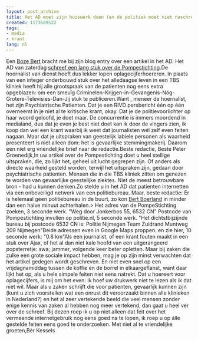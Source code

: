 ```yaml
---
layout: post_archive
title: Het AD moet zijn huiswerk doen (en de politiek moet niet naschreeuwen)
created: 1173609522
tags:
- media
- krant
lang: nl
---
```

Een [Boze Bert](http://willy.boerland.com/myblog/leugens_ad_leugens_en_geenstijl_leugens) bracht me bij zijn blog entry over een artikel in het AD. Het AD van zaterdag [schreef een lang stuk over de Pompestichting](http://www.ad.nl/binnenland/article1163327.ece).De hoernalist van dienst heeft dus lekker lopen oplagecijferhoereren. In plaats van een integer onderbouwd stuk over het alledaagse leven in een TBS kliniek heeft hij alle grootspraak van de patienten nog eens extra opgeblazen: om een smeuïg Criminelen-Krijgen-in-Gevangenis-Nóg-Grotere-Televisies-Dan-Jij stuk te publiceren.Want , meneer de hoernalist, het zijn Psychiatrische Patienten. Dat je een RIVD persbericht één op één overneemt in je niet al te kritische krant, okay. Dat je de politievoorlichter op haar woord geloofd, je doet maar. De concurrentie is immers moordend in medialand, dus dat je even je best niet doet kan ik door de vingers zien, ik koop dan wel een krant waarbij ik weet dat journalisten wél zelf even feiten nagaan. Maar dat je uitspraken van geestelijk labiele personen als waarheid presenteert is niet alleen dom: het is gevaarlijke stemmingmakerij. Daarom een niet erg vriendelijke brief naar de redactie.Beste redactie, Beste Peter Groenedijk,In uw artikel over de Pompestichting doet u heel stellige uitspraken, die, zo lijkt het, geheel uit lucht gegrepen zijn. Of anders als directe waarheid gesteld worden, terwijl het uitspraken zijn, gedaan door psychiatrische patienten. Mensen die in die TBS kliniek zitten om genezen te worden van gevaarlijke geestelijke ziektes. Niet de meest betrouwbare bron - had u kunnen denken.Zo stelde u in het AD dat patienten internetten via een onbeveiligd netwerk van een politiebureau. Maar, beste redactie: Er ís helemaal geen politiebureau in de buurt, zo kon [Bert Boerland](http://willy.boerland.com/myblog/leugens_ad_leugens_en_geenstijl_leugens) in minder dan een halve minuut achterhalen.> Het adres van de PompeStichting zoeken, 3 seconde werk. "Weg door Jonkerbos 55, 6532 CN" Postcode van Pompestichting invullen op politie.nl, 5 seconde werk. "Het dichtstbijzijnde bureau bij postcode 6532 CN is: Politie Nijmegen Team Zuidrand Muntweg 209 Nijmegen"Beide adressen even in Google Maps proppen. en zie hier, 10 seconde werk: "0.8 km"Als een journalist, of een krant fouten maakt in een stuk over Ajax, of het al dan niet kale hoofd van een uitgerangeerd popsterretje: swa; jammer, volgende keer beter opletten. Maar bij zaken die zulke een grote sociale impact hebben, mag je op zijn minst verwachten dat het artikel gedegen wordt geschreven. En niet even snel op een vrijdagnamiddag tussen de koffie en de borrel in elkaargeflanst, want daar lijkt het op, als u hele simpele feiten niet eens natrekt. Dat u hoereert voor oplagecijfers, is mij om het even: Ik hoef uw drukwerk niet te lezen als ik dat niet wil. Maar als u zaken schrijft die voor patienten, gevaarlijk kunnen zijn (kunt u zich voorstellen wat een onrust dit veroorzaakt binnen alle klinieken in Nederland?) en het al zeer vertekende beeld die veel mensen zonder enige kennis van zaken al hebben nog meer vertekend, dan gaat u heel ver over de schreef. Bij dezen roep ik u op niet alleen dat feit over het vermeende internetgebruik nog eens goed na te lopen, ik roep u op álle gestelde feiten eens goed te onderzoeken. Met niet al te vriendelijke groeten,Bèr Kessels
